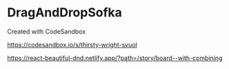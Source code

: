 # DragAndDropSofka
Created with CodeSandbox

https://codesandbox.io/s/thirsty-wright-svuol

https://react-beautiful-dnd.netlify.app/?path=/story/board--with-combining
